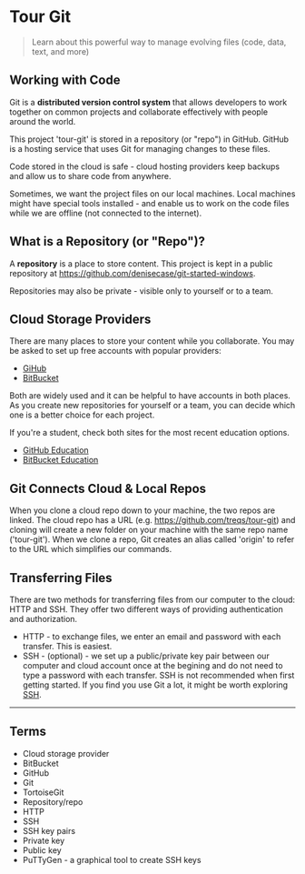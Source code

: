 # Tour Git

> Learn about this powerful way to manage evolving files (code, data, text, and more)

## Working with Code

Git is a **distributed version control system** that allows developers to work together on common projects and collaborate effectively with people around the world.

This project 'tour-git' is stored in a repository (or "repo") in GitHub. GitHub is a hosting service that uses Git for managing changes to these files. 

Code stored in the cloud is safe - cloud hosting providers keep backups and allow us to share code from anywhere. 

Sometimes, we want the project files on our local machines. Local machines might have special tools installed - and enable us to work on the code files while we are offline (not connected to the internet). 

## What is a Repository (or "Repo")? 

A **repository** is a place to store content. This project is kept in a public repository at <https://github.com/denisecase/git-started-windows>.

Repositories may also be private - visible only to yourself or to a team.

## Cloud Storage Providers

There are many places to store your content while you collaborate. You may be asked to set up free accounts with popular providers:

- [GiHub](https://github.com/)
- [BitBucket](https://bitbucket.org)

Both are widely used and it can be helpful to have accounts in both places. As you create new repositories for yourself or a team, you can decide which one is a better choice for each project.

If you're a student, check both sites for the most recent education options.

- [GitHub Education](https://education.github.com/)
- [BitBucket Education](https://bitbucket.org/product/education)

## Git Connects Cloud & Local Repos

When you clone a cloud repo down to your machine, the two repos are linked. The cloud repo has a URL (e.g. https://github.com/treqs/tour-git) and cloning will create a new folder on your machine with the same repo name ('tour-git'). When we clone a repo, Git creates an alias called 'origin' to refer to the URL which simplifies our commands. 

## Transferring Files

There are two methods for transferring files from our computer to the cloud: HTTP and SSH. They offer two different ways of providing authentication and authorization.

- HTTP - to exchange files, we enter an email and password with each transfer. This is easiest.
- SSH - (optional) - we set up a public/private key pair between our computer and cloud account once at the begining and do not need to type a password with each transfer. SSH is not recommended when first getting started. If you find you use Git a lot, it might be worth exploring [SSH](./SSH.md). 

---

## Terms

- Cloud storage provider
- BitBucket
- GitHub
- Git
- TortoiseGit
- Repository/repo
- HTTP
- SSH
- SSH key pairs
- Private key
- Public key
- PuTTyGen - a graphical tool to create SSH keys

